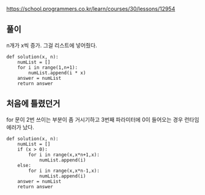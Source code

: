 https://school.programmers.co.kr/learn/courses/30/lessons/12954

풀이
-------------
n개가 x씩 증가.
그걸 리스트에 넣어줬다.

```
def solution(x, n):
    numList = []
    for i in range(1,n+1):
        numList.append(i * x)
    answer = numList
    return answer
```

처음에 틀렸던거
-------------
for 문이 2번 쓰이는 부분이 좀 거시기하고
3번째 파라미터에 0이 들어오는 경우 런타임 에러가 났다.

```
def solution(x, n):
    numList = []
    if (x > 0):
        for i in range(x,x*n+1,x):
            numList.append(i)
    else:
        for i in range(x,x*n-1,x):
            numList.append(i)
    answer = numList
    return answer
```